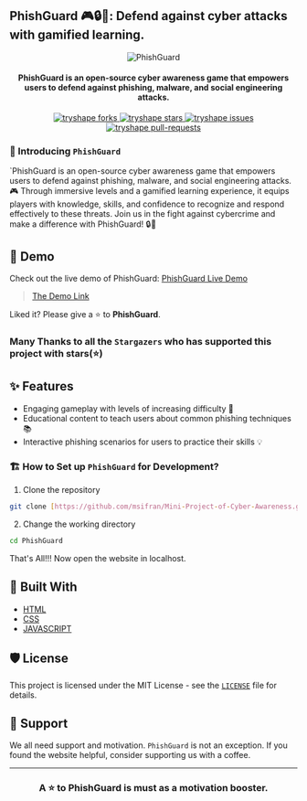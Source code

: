 ## PhishGuard 🎮🔒🚀: Defend against cyber attacks with gamified learning.

<p align="center">
<img src="[https://github.com/msifran/Mini-Project-of-Cyber-Awareness.git]" alt="PhishGuard"/>
<p/>

<h4 align="center">PhishGuard is an open-source cyber awareness game that empowers users to defend against phishing, malware, and social engineering attacks.</h4>

<p align="center">

<a href="https://github.com/msifran" target="blank">
<img src="[https://github.com/msifran]" alt="tryshape forks"/>
</a>
<a href="https://github.com/msifran" target="blank">
<img src="https://github.com/msifran?style=flat-square" alt="tryshape stars"/>
</a>
<a href="https://github.com/msifran" target="blank">
<img src="https://github.com/msifran?style=flat-square" alt="tryshape issues"/>
</a>
<a href="https://github.com/msifran" target="blank">
<img src="https://github.com/msifran?style=flat-square" alt="tryshape pull-requests"/>
</a>




### 👋 Introducing `PhishGuard`
`PhishGuard is an open-source cyber awareness game that empowers users to defend against phishing, malware, and social engineering attacks. 🎮 Through immersive levels and a gamified learning experience, it equips players with knowledge, skills, and confidence to recognize and respond effectively to these threats. Join us in the fight against cybercrime and make a difference with PhishGuard! 🔒🚀

## 🚀 Demo
Check out the live demo of PhishGuard: [PhishGuard Live Demo]([https://github.com/msifran/Mini-Project-of-Cyber-Awareness.git])

> [The Demo Link]([https://github.com/msifran/Mini-Project-of-Cyber-Awareness.git])



Liked it? Please give a ⭐️ to <b>PhishGuard</b>.

### Many Thanks to all the `Stargazers` who has supported this project with stars(⭐)

## ✨ Features

- Engaging gameplay with levels of increasing difficulty 🚀
- Educational content to teach users about common phishing techniques 📚
- Interactive phishing scenarios for users to practice their skills 💡

### 🏗️ How to Set up `PhishGuard` for Development?

1. Clone the repository

```bash
git clone [https://github.com/msifran/Mini-Project-of-Cyber-Awareness.git]

```

2. Change the working directory

```bash
cd PhishGuard
```

That's All!!! Now open the website in localhost.

## 🍔 Built With
- [HTML](https://en.m.wikipedia.org/wiki/HTML)
- [CSS](https://en.m.wikipedia.org/wiki/CSS)
- [JAVASCRIPT](https://en.m.wikipedia.org/wiki/JavaScript)

## 🛡️ License
This project is licensed under the MIT License - see the [`LICENSE`](LICENSE) file for details.



## 🙏 Support

We all need support and motivation. `PhishGuard` is not an exception. If you found the website helpful, consider supporting us with a coffee.


---

<h3 align="center">
A ⭐️ to <b>PhishGuard</b> is must as a motivation booster.
</h3>
